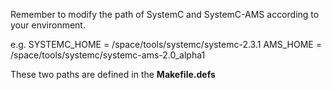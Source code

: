 Remember to modify the path of SystemC and SystemC-AMS according to your environment. 

e.g.
SYSTEMC_HOME = /space/tools/systemc/systemc-2.3.1
AMS_HOME = /space/tools/systemc/systemc-ams-2.0_alpha1

These two paths are defined in the **Makefile.defs**
